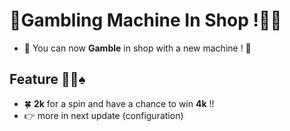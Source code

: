 # 🚀Gambling Machine In Shop !🎰🔥
- 💎 You can now **Gamble** in shop with a new machine ! 💎

## Feature 🎰🎲♠
- 🍀 **2k** for a spin and have a chance to win **4k** !! 
- 👉 more in next update (configuration)
